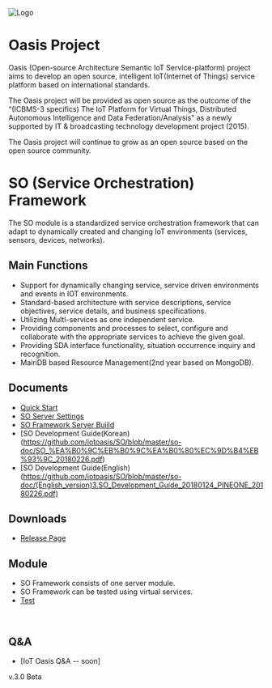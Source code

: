 ![Logo](https://github.com/iotoasis/SO/blob/master/logo_oasis_m.png)

# Oasis Project

Oasis (Open-source Architecture Semantic IoT Service-platform) project aims to develop an open source, intelligent IoT(Internet of Things) service platform based on international standards.

The Oasis project will be provided as open source as the outcome of the “(ICBMS-3 specifics) The IoT Platform for Virtual Things, Distributed Autonomous Intelligence and Data Federation/Analysis"  as a newly supported by IT & broadcasting technology development project (2015).

The Oasis project will continue to grow as an open source based on the open source community.

# SO (Service Orchestration) Framework

The SO module is a standardized service orchestration framework that can adapt to dynamically created and changing IoT environments (services, sensors, devices, networks). 

## Main Functions

- Support for dynamically changing service, service driven environments and events in IOT environments.
- Standard-based architecture with service descriptions, service objectives, service details, and business specifications.
- Utilizing MultI-services as one independent service.
- Providing components and processes to select, configure and collaborate with the appropriate services to achieve the given goal.
- Providing SDA interface functionality, situation occurrence inquiry and recognition.
- MairiDB based Resource Management(2nd year based on MongoDB).

## Documents
 - [Quick Start](https://github.com/iotoasis/SO/blob/master/so-doc/quick-start.md)
 - [SO Server Settings](https://github.com/iotoasis/SO/blob/master/so-doc/configuration.md)
 - [SO Framework Server Buiild](https://github.com/iotoasis/SO/blob/master/so-doc/build_eclipse.md)
 - [SO Development Guide(Korean)(https://github.com/iotoasis/SO/blob/master/so-doc/SO_%EA%B0%9C%EB%B0%9C%EA%B0%80%EC%9D%B4%EB%93%9C_20180226.pdf)
 - [SO Development Guide(English)(https://github.com/iotoasis/SO/blob/master/so-doc/(English_version)3.SO_Development_Guide_20180124_PINEONE_20180226.pdf)
 

## Downloads
 - [Release Page](https://github.com/iotoasis/SO/releases)
 
## Module
- SO Framework consists of one server module. 
- SO Framework can be tested using virtual services.
- [Test](https://github.com/iotoasis/SO/blob/master/so-doc/so-test.md)
<br>

## Q&A
 - [IoT Oasis Q&A -- soon]

 

v.3.0 Beta
